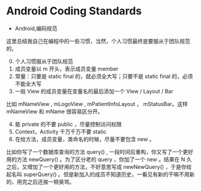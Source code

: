 # Android Coding Standards
- Android,编码规范


这里总结我自己在编程中的一些习惯，当然，个人习惯最终是要服从于团队规范的。

0. 个人习惯服从于团队规范
1. 成员变量以 m 开头，表示成员变量 member
2. 常量：只要是 static final 的，就必须全大写；只要不是 static final 的，必须不能全大写
3. 一般 View 的成员变量在变量名的最后添加一个 View / Layout / Bar 

  比如 mNameView , mLogoView , mPatientInfoLayout ， mStatusBar。这样 mNameView 和 mName 很容易区分开。

4. 能 private 的不要 public ，尽量控制访问权限
5. Context，Activity 千万千万不要 static
6. 在给方法，成员变量，类命名的时候，尽量不要包含 new 。

  比如你写了一个数据库查询的方法 query() , 一段时间后重构，你又写了一个更好用的方法 newQuery() 。为了区分老的 query ，你加了一个 new 。结果在 N 久之后，又增加了一个更好用的方法，不好意思写成 newNewQuery() ，于是你给起名叫 superQuery() 。但是新加入的成员不知道历史，一看见有新的干嘛不用新的，用完之后还挨一顿臭骂。
